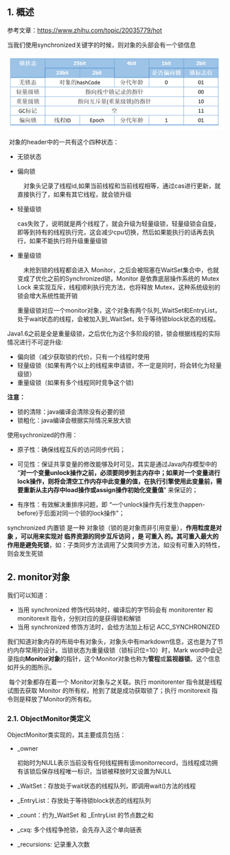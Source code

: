 ## 1. 概述

参考文章：https://www.zhihu.com/topic/20035779/hot

当我们使用synchronized关键字的时候，则对象的头部会有一个锁信息

![](synchronized锁.png)   

​	对象的header中的一共有这个四种状态：

* 无锁状态

* 偏向锁

  &emsp;对象头记录了线程id,如果当前线程和当前线程相等，通过cas进行更新，就直接执行了，如果有其它线程，就会锁升级

* 轻量级锁

  ​	cas失败了，说明就是两个线程了，就会升级为轻量级锁，轻量级锁会自旋，即等到持有的线程执行完，这会减少cpu切换，然后如果能执行的话再去执行，如果不能执行将升级重量级锁

* 重量级锁

  &emsp;未抢到锁的线程都会进入 Monitor，之后会被阻塞在WaitSet集合中，也就变成了优化之前的Synchronized锁，Monitor 是依靠底层操作系统的 Mutex Lock 来实现互斥，线程顺利执行完方法，也将释放 Mutex，这种系统级别的锁会增大系统性能开销

  ​	重量级锁对应一个monitor对象，这个对象有两个队列_WaitSet和EntryList，处于wait状态的线程，会被加入到_WaitSet，处于等待锁block状态的线程。  

​	Java1.6之前是全是重量级锁，之后优化为这个多阶段的锁，锁会根据线程的实际情况进行不可逆升级:

* 偏向锁（减少获取锁的代价，只有一个线程时使用
* 轻量级锁（如果有两个以上的线程来申请锁，不一定是同时，将会转化为轻量级锁）
* 重量级锁（如果有多个线程同时竞争这个锁)

**注意：**

* 锁的清除：java编译会清除没有必要的锁  
* 锁粗化：java编译会根据实际情况来放大锁  

使用sychronized的作用：

* 原子性：确保线程互斥的访问同步代码；

* 可见性：保证共享变量的修改能够及时可见，其实是通过Java内存模型中的 “**对一个变量unlock操作之前，必须要同步到主内存中；如果对一个变量进行lock操作，则将会清空工作内存中此变量的值，在执行引擎使用此变量前，需要重新从主内存中load操作或assign操作初始化变量值**” 来保证的；

* 有序性：有效解决重排序问题，即 “一个unlock操作先行发生(happen-before)于后面对同一个锁的lock操作”；

synchronized 内置锁 是一种 对象锁（锁的是对象而非引用变量），**作用粒度是对象 ，可以用来实现对 临界资源的同步互斥访问 ，是 可重入 的。其可重入最大的作用是避免死锁**，如：子类同步方法调用了父类同步方法，如没有可重入的特性，则会发生死锁

## 2. monitor对象

我们可以知道：

* 当用 synchronized 修饰代码块时，编译后的字节码会有 monitorenter 和 monitorexit 指令，分别对应的是获得锁和解锁
* 当用 synchronized 修饰方法时，会给方法加上标记 ACC_SYNCHRONIZED

​	我们知道对象内存的布局中有对象头，对象头中有markdown信息，这也是为了节约内存常用的设计。当锁状态为重量级锁（锁标识位=10）时，Mark word中会记录指向**Monitor对象**的指针，这个Monitor对象也称为**管程**或**监视器锁**。这个信息如开头的图所示。

​	每个对象都存在着一个 Monitor对象与之关联。执行 monitorenter 指令就是线程试图去获取 Monitor 的所有权，抢到了就是成功获取锁了；执行 monitorexit 指令则是释放了Monitor的所有权。

### 2.1. ObjectMonitor类定义

ObjectMonitor类实现的，其主要成员包括：

- _owner

  初始时为NULL表示当前没有任何线程拥有该monitorrecord，当线程成功拥有该锁后保存线程唯一标识，当锁被释放时又设置为NULL

- _WaitSet：存放处于wait状态的线程队列，即调用wait()方法的线程

- _EntryList：存放处于等待锁block状态的线程队列

- _count：约为_WaitSet 和 _EntryList 的节点数之和

- _cxq: 多个线程争抢锁，会先存入这个单向链表

- _recursions: 记录重入次数